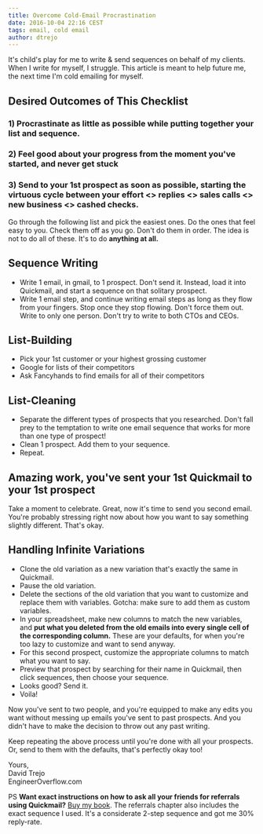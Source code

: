 ```yaml
---
title: Overcome Cold-Email Procrastination
date: 2016-10-04 22:16 CEST
tags: email, cold email
author: dtrejo
---
```


It's child's play for me to write & send sequences on behalf of my clients. When I write for myself, I struggle. This article is meant to help future me, the next time I'm cold emailing for myself.

## Desired Outcomes of This Checklist

### 1) Procrastinate as little as possible while putting together your list and sequence.

### 2) Feel good about your progress from the moment you've started, and never get stuck

### 3) Send to your 1st prospect as soon as possible, starting the virtuous cycle between your effort <> replies <> sales calls <> new business <> cashed checks.

Go through the following list and pick the easiest ones. Do the ones that feel easy to you. Check them off as you go. Don't do them in order. The idea is not to do all of these. It's to do **anything at all.**

## Sequence Writing
- Write 1 email, in gmail, to 1 prospect. Don't send it. Instead, load it into Quickmail, and start a sequence on that solitary prospect.
- Write 1 email step, and continue writing email steps as long as they flow from your fingers. Stop once they stop flowing. Don't force them out. Write to only one person. Don't try to write to both CTOs and CEOs.

## List-Building
- Pick your 1st customer or your highest grossing customer
- Google for lists of their competitors
- Ask Fancyhands to find emails for all of their competitors

## List-Cleaning
- Separate the different types of prospects that you researched. Don't fall prey to the temptation to write one email sequence that works for more than one type of prospect!
- Clean 1 prospect. Add them to your sequence.
- Repeat.

## Amazing work, you've sent your 1st Quickmail to your 1st prospect
Take a moment to celebrate. Great, now it's time to send you second email. You're probably stressing right now about how you want to say something slightly different. That's okay.

## Handling Infinite Variations
- Clone the old variation as a new variation that's exactly the same in Quickmail.
- Pause the old variation.
- Delete the sections of the old variation that you want to customize and replace them with variables. Gotcha: make sure to add them as custom variables.
- In your spreadsheet, make new columns to match the new variables, and **put what you deleted from the old emails into every single cell of the corresponding column.** These are your defaults, for when you're too lazy to customize and want to send anyway.
- For this second prospect, customize the appropriate columns to match what you want to say.
- Preview that prospect by searching for their name in Quickmail, then click sequences, then choose your sequence.
- Looks good? Send it.
- Voila!

Now you've sent to two people, and you're equipped to make any edits you want without messing up emails you've sent to past prospects. And you didn't have to make the decision to throw out any past writing.

Keep repeating the above process until you're done with all your prospects. Or, send to them with the defaults, that's perfectly okay too!

Yours,<br>
David Trejo<br>
EngineerOverflow.com

PS **Want exact instructions on how to ask all your friends for referrals using Quickmail?** [Buy my book](https://gum.co/CSGETMONEY). The referrals chapter also includes the exact sequence I used. It's a considerate 2-step sequence and got me 30% reply-rate.
